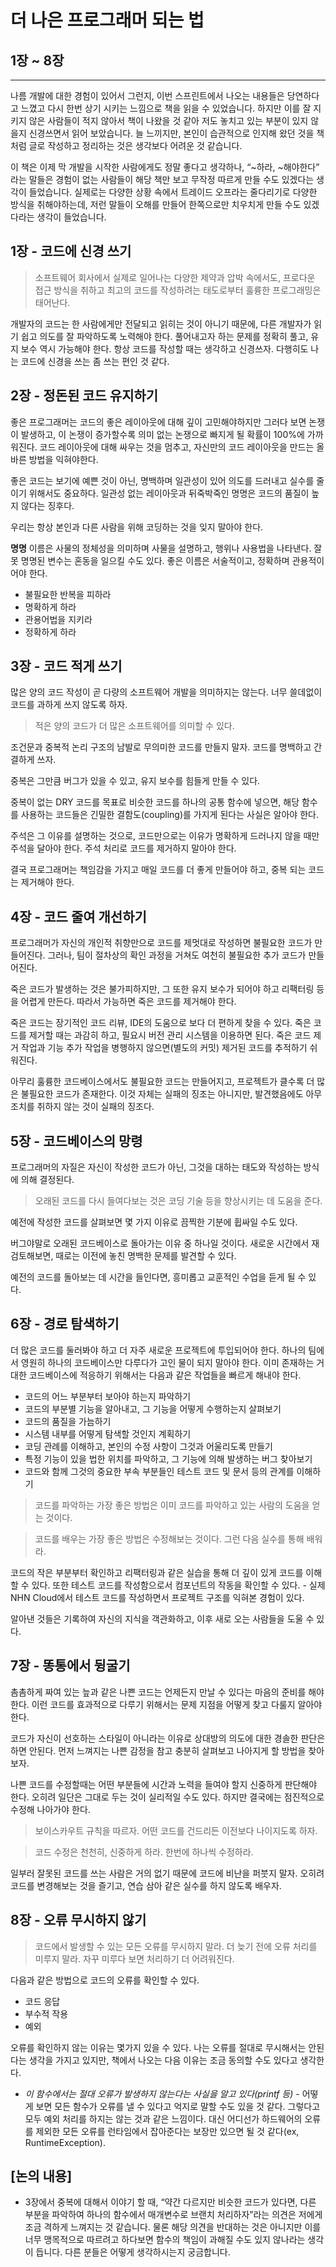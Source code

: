 # 더 나은 프로그래머 되는 법
## 1장 ~ 8장
---

나름 개발에 대한 경험이 있어서 그런지, 이번 스프린트에서 나오는 내용들은 당연하다고 느꼈고 다시 한번 상기 시키는 느낌으로 책을 읽을 수 있었습니다. 하지만 이를 잘 지키지 않은 사람들이 적지 않아서 책이 나왔을 것 같아 저도 놓치고 있는 부분이 있지 않을지 신경쓰면서 읽어 보았습니다. 늘 느끼지만, 본인이 습관적으로 인지해 왔던 것을 책처럼 글로 작성하고 정리하는 것은 생각보다 어려운 것 같습니다.

이 책은 이제 막 개발을 시작한 사람에게도 정말 좋다고 생각하나, “~하라, ~해야한다” 라는 말들은 경험이 없는 사람들이 해당 책만 보고 무작정 따르게 만들 수도 있겠다는 생각이 들었습니다. 실제로는 다양한 상황 속에서 트레이드 오프라는 줄다리기로 다양한 방식을 취해야하는데, 저런 말들이 오해를 만들어 한쪽으로만 치우치게 만들 수도 있겠다라는 생각이 들었습니다.

## 1장 - 코드에 신경 쓰기
> 소프트웨어 회사에서 실제로 일어나는 다양한 제약과 압박 속에서도, 프로다운 접근 방식을 취하고 최고의 코드를 작성하려는 태도로부터 훌륭한 프로그래밍은 태어난다.

개발자의 코드는 한 사람에게만 전달되고 읽히는 것이 아니기 때문에, 다른 개발자가 읽기 쉽고 의도를 잘 파악하도록 노력해야 한다.
풀어내고자 하는 문제를 정확히 풀고, 유지 보수 역시 가능해야 한다.
항상 코드를 작성할 때는 생각하고 신경쓰자.
다행히도 나는 코드에 신경을 쓰는 좀 쓰는 편인 것 같다.

## 2장 - 정돈된 코드 유지하기
좋은 프로그래머는 코드의 좋은 레이아웃에 대해 깊이 고민해야하지만 그러다 보면 논쟁이 발생하고, 이 논쟁이 증가할수록 의미 없는 논쟁으로 빠지게 될 확률이 100%에 가까워진다.
코드 레이아웃에 대해 싸우는 것을 멈추고, 자신만의 코드 레이아웃을 만드는 올바른 방법을 익혀야한다.

좋은 코드는 보기에 예쁜 것이 아닌, 명백하며 일관성이 있어 의도를 드러내고 실수를 줄이기 위해서도 중요하다.
일관성 없는 레이아웃과 뒤죽박죽인 명명은 코드의 품질이 높지 않다는 징후다.

우리는 항상 본인과 다른 사람을 위해 코딩하는 것을 잊지 말아야 한다.

**명명**
이름은 사물의 정체성을 의미하며 사물을 설명하고, 행위나 사용법을 나타낸다.
잘못 명명된 변수는 혼동을 일으킬 수도 있다.
좋은 이름은 서술적이고, 정확하며 관용적이어야 한다.
* 불필요한 반복을 피하라
* 명확하게 하라
* 관용어법을 지키라
* 정확하게 하라

## 3장 - 코드 적게 쓰기
많은 양의 코드 작성이 곧 다량의 소프트웨어 개발을 의미하지는 않는다.
너무 쓸데없이 코드를 과하게 쓰지 않도록 하자.

> 적은 양의 코드가 더 많은 소프트웨어를 의미할 수 있다.

조건문과 중복적 논리 구조의 남발로 무의미한 코드를 만들지 말자.
코드를 명백하고 간결하게 쓰자.

중복은 그만큼 버그가 있을 수 있고, 유지 보수를 힘들게 만들 수 있다.

중복이 없는 DRY 코드를 목표로 비슷한 코드를 하나의 공통 함수에 넣으면, 해당 함수를 사용하는 코드들은 긴밀한 결함도(coupling)를 가지게 된다는 사실은 알아야 한다.

주석은 그 이유를 설명하는 것으로, 코드만으로는 이유가 명확하게 드러나지 않을 때만 주석을 달아야 한다.
주석 처리로 코드를 제거하지 말아야 한다.

결국 프로그래머는 책임감을 가지고 매일 코드를 더 좋게 만들어야 하고, 중복 되는 코드는 제거해야 한다.

## 4장 - 코드 줄여 개선하기
프로그래머가 자신의 개인적 취향만으로 코드를 제멋대로 작성하면 불필요한 코드가 만들어진다.
그러나, 팀이 절차상의 확인 과정을 거쳐도 여천히 불필요한 추가 코드가 만들어진다. 

죽은 코드가 발생하는 것은 불가피하지만, 그 또한 유지 보수가 되어야 하고 리팩터링 등을 어렵게 만든다.
따라서 가능하면 죽은 코드를 제거해야 한다.

죽은 코드는 장기적인 코드 리뷰, IDE의 도움으로 보다 더 편하게 찾을 수 있다. 죽은 코드를 제거할 때는 과감히 하고, 필요시 버전 관리 시스템을 이용하면 된다.
죽은 코드 제거 작업과 기능 추가 작업을 병행하지 않으면(별도의 커밋) 제거된 코드를 추적하기 쉬워진다.

아무리 훌륭한 코드베이스에서도 불필요한 코드는 만들어지고, 프로젝트가 클수록 더 많은 불필요한 코드가 존재한다. 이것 자체는 실패의 징조는 아니지만, 발견했음에도 아무 조치를 취하지 않는 것이 실패의 징조다.

## 5장 - 코드베이스의 망령
프로그래머의 자질은 자신이 작성한 코드가 아닌, 그것을 대하는 태도와 작성하는 방식에 의해 결정된다.

> 오래된 코드를 다시 들여다보는 것은 코딩 기술 등을 향상시키는 데 도움을 준다.

예전에 작성한 코드를 살펴보면 몇 가지 이유로 끔찍한 기분에 휩싸일 수도 있다.

버그야말로 오래된 코드베이스로 돌아가는 이유 중 하나일 것이다.
새로운 시간에서 재검토해보면, 때로는 이전에 놓친 명백한 문제를 발견할 수 있다.

예전의 코드를 돌아보는 데 시간을 들인다면, 흥미롭고 교훈적인 수업을 듣게 될 수 있다.

## 6장 - 경로 탐색하기
더 많은 코드를 둘러봐야 하고 더 자주 새로운 프로젝트에 투입되어야 한다. 하나의 팀에서 영원히 하나의 코드베이스만 다루다가 고인 물이 되지 말아야 한다.
이미 존재하는 거대한 코드베이스에 적응하기 위해서는 다음과 같은 작업들을 빠르게 해내야 한다.

* 코드의 어느 부분부터 보아야 하는지 파악하기
* 코드의 부분별 기능을 알아내고, 그 기능을 어떻게 수행하는지 살펴보기
* 코드의 품질을 가늠하기
* 시스템 내부를 어떻게 탐색할 것인지 계획하기
* 코딩 관례를 이해하고, 본인의 수정 사항이 그것과 어울리도록 만들기
* 특정 기능이 있을 법한 위치를 파악하고, 그 기능에 의해 발생하는 버그 찾아보기
* 코드와 함께 그것의 중요한 부속 부분들인 테스트 코드 및 문서 등의 관계를 이해하기

> 코드를 파악하는 가장 좋은 방법은 이미 코드를 파악하고 있는 사람의 도움을 얻는 것이다.

> 코드를 배우는 가장 좋은 방법은 수정해보는 것이다. 그런 다음 실수를 통해 배워라.

코드의 작은 부분부터 확인하고 리팩터링과 같은 실습을 통해 더 깊이 있게 코드를 이해할 수 있다.
또한 테스트 코드를 작성함으로서 컴포넌트의 작동을 확인할 수 있다. - 실제 NHN Cloud에서 테스트 코드를 작성하면서 프로젝트 구조를 익혀본 경험이 있다.

알아낸 것들은 기록하여 자신의 지식을 객관화하고, 이후 새로 오는 사람들을 도울 수 있다.

## 7장 - 똥통에서 뒹굴기
촘촘하게 짜여 있는 늪과 같은 나쁜 코드는 언제든지 만날 수 있다는 마음의 준비를 해야한다.
이런 코드를 효과적으로 다루기 위해서는 문제 지점을 어떻게 찾고 다룰지 알아야 한다.

코드가 자신이 선호하는 스타일이 아니라는 이유로 상대방의 의도에 대한 경솔한 판단은 하면 안된다.
먼저 느껴지는 나쁜 감정을 참고 충분히 살펴보고 나아지게 할 방법을 찾아보자.

나쁜 코드를 수정할때는 어떤 부분들에 시간과 노력을 들여야 할지 신중하게 판단해야 한다.
오히려 일단은 그대로 두는 것이 실리적일 수도 있다. 하지만 결국에는 점진적으로 수정해 나아가야 한다.

> 보이스카우트 규칙을 따르자. 어떤 코드를 건드리든 이전보다 나이지도록 하자.

> 코드 수정은 천천히, 신중하게 하라. 한번에 하나씩 수정하라.

일부러 잘못된 코드를 쓰는 사람은 거의 없기 때문에 코드에 비난을 퍼붓지 말자.
오히려 코드를 변경해보는 것을 즐기고, 연습 삼아 같은 실수를 하지 않도록 배우자.

## 8장 - 오류 무시하지 않기
> 코드에서 발생할 수 있는 모든 오류를 무시하지 말라. 더 늦기 전에 오류 처리를 미루지 말라. 자꾸 미루다 보면 처리하기 더 어려워진다.

다음과 같은 방법으로 코드의 오류를 확인할 수 있다.

* 코드 응답
* 부수적 작용
* 예외

오류를 확인하지 않는 이유는 몇가지 있을 수 있다. 나는 오류를 절대로 무시해서는 안된다는 생각을 가지고 있지만, 책에서 나오는 다음 이유는 조금 동의할 수도 있다고 생각한다.

* *이 함수에서는 절대 오류가 발생하지 않는다는 사실을 알고 있다(printf 등)* - 어떻게 보면 모든 함수가 오류를 낼 수 있다고 억지로 말할 수도 있을 것 같다. 그렇다고 모두 예외 처리를 하지는 않는 것과 같은 느낌이다. 대신 어디선가 하드웨어의 오류를 제외한 모든 오류를 런타임에서 잡아준다는 보장만 있으면 될 것 같다(ex, RuntimeException).

## [논의 내용]
* 3장에서 중복에 대해서 이야기 할 때, “약간 다르지만 비슷한 코드가 있다면, 다른 부분을 파악하여 하나의 함수에서 매개변수로 브랜치 처리하자”라는 의견은 저에게 조금 격하게 느껴지는 것 같습니다. 물론 해당 의견을 반대하는 것은 아니지만 이를 너무 맹목적으로 따르려고 하다보면 함수의 책임이 과해질 수도 있지 않나라는 생각이 듭니다. 다른 분들은 어떻게 생각하시는지 궁금합니다.